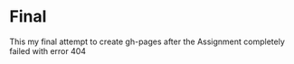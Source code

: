 # Final
This my final attempt to create gh-pages after the Assignment completely failed with error 404
